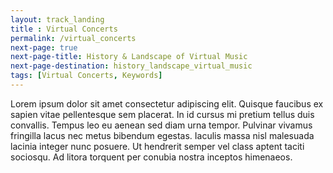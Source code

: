 ```yaml
--- 
layout: track_landing
title : Virtual Concerts
permalink: /virtual_concerts
next-page: true
next-page-title: History & Landscape of Virtual Music
next-page-destination: history_landscape_virtual_music
tags: [Virtual Concerts, Keywords]
---
```


Lorem ipsum dolor sit amet consectetur adipiscing elit. Quisque faucibus ex sapien vitae pellentesque sem placerat. In id cursus mi pretium tellus duis convallis. Tempus leo eu aenean sed diam urna tempor. Pulvinar vivamus fringilla lacus nec metus bibendum egestas. Iaculis massa nisl malesuada lacinia integer nunc posuere. Ut hendrerit semper vel class aptent taciti sociosqu. Ad litora torquent per conubia nostra inceptos himenaeos.
